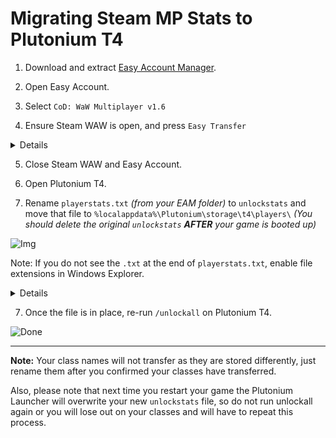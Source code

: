 # Migrating Steam MP Stats to Plutonium T4

1. Download and extract [Easy Account Manager](https://cdn.discordapp.com/attachments/710609237805498500/827587848823636038/EAM.zip).

2. Open Easy Account.

3. Select `CoD: WaW Multiplayer v1.6`

4. Ensure Steam WAW is open, and press `Easy Transfer`

<Details title="Spoiler">

![Img](/images/docs/client/t4/migrating-steam-t4-stats/ykDtpPU.png)

</Details>

5. Close Steam WAW and Easy Account.

6. Open Plutonium T4.

6. Rename `playerstats.txt` *(from your EAM folder)* to `unlockstats` and move that file to `%localappdata%\Plutonium\storage\t4\players\` *(You should delete the original `unlockstats` ***AFTER*** your game is booted up)*

![Img](/images/docs/client/t4/migrating-steam-t4-stats/MnRqIRN.png)

Note: If you do not see the `.txt` at the end of `playerstats.txt`, enable file extensions in Windows Explorer.

<Details title="Spoiler">

![Windows Explorer Img](/images/docs/client/t4/migrating-steam-t4-stats/J57gKrs.png)

</Details>

7. Once the file is in place, re-run `/unlockall` on Plutonium T4.

![Done](/images/docs/client/t4/migrating-steam-t4-stats/Nx2JKmT.png)

---

**Note:** Your class names will not transfer as they are stored differently, just rename them after you confirmed your classes have transferred.

Also, please note that next time you restart your game the Plutonium Launcher will overwrite your new `unlockstats` file, so do not run unlockall again or you will lose out on your classes and will have to repeat this process.
